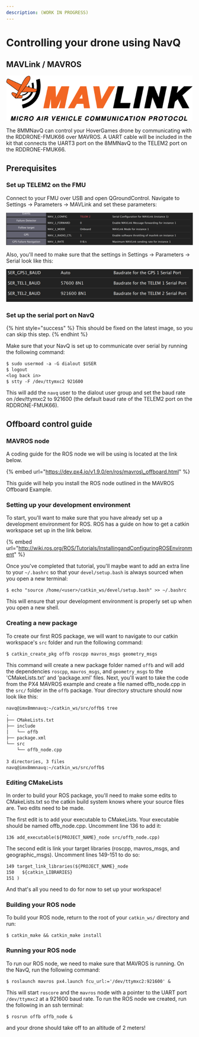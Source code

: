 ```yaml
---
description: (WORK IN PROGRESS)
---
```


# Controlling your drone using NavQ

## MAVLink / MAVROS

![](../../.gitbook/assets/image%20%2816%29.png)

The 8MMNavQ can control your HoverGames drone by communicating with the RDDRONE-FMUK66 over MAVROS. A UART cable will be included in the kit that connects the UART3 port on the 8MMNavQ to the TELEM2 port on the RDDRONE-FMUK66.

## Prerequisites

### Set up TELEM2 on the FMU

Connect to your FMU over USB and open QGroundControl. Navigate to Settings -&gt; Parameters -&gt; MAVLink and set these parameters:

![](../../.gitbook/assets/image%20%2819%29.png)

Also, you'll need to make sure that the settings in Settings -&gt; Parameters -&gt; Serial look like this:

![](../../.gitbook/assets/image%20%2820%29.png)

### Set up the serial port on NavQ

{% hint style="success" %}
This should be fixed on the latest image, so you can skip this step.
{% endhint %}

Make sure that your NavQ is set up to communicate over serial by running the following command:

```text
$ sudo usermod -a -G dialout $USER
$ logout
<log back in>
$ stty -F /dev/ttymxc2 921600
```

This will add the `navq` user to the dialout user group and set the baud rate on /dev/ttymxc2 to 921600 \(the default baud rate of the TELEM2 port on the RDDRONE-FMUK66\). 

## Offboard control guide

### MAVROS node

A coding guide for the ROS node we will be using is located at the link below.

{% embed url="https://dev.px4.io/v1.9.0/en/ros/mavros\_offboard.html" %}

This guide will help you install the ROS node outlined in the MAVROS Offboard Example. 

### Setting up your development environment

To start, you'll want to make sure that you have already set up a development environment for ROS. ROS has a guide on how to get a catkin workspace set up in the link below.

{% embed url="http://wiki.ros.org/ROS/Tutorials/InstallingandConfiguringROSEnvironment" %}

Once you've completed that tutorial, you'll maybe want to add an extra line to your `~/.bashrc` so that your `devel/setup.bash` is always sourced when you open a new terminal:

```text
$ echo "source /home/<user>/catkin_ws/devel/setup.bash" >> ~/.bashrc
```

This will ensure that your development environment is properly set up when you open a new shell.

### Creating a new package

To create our first ROS package, we will want to navigate to our catkin workspace's `src` folder and run the following command:

```text
$ catkin_create_pkg offb roscpp mavros_msgs geometry_msgs
```

This command will create a new package folder named `offb` and will add the dependencies `roscpp`, `mavros_msgs`, and `geometry_msgs` to the 'CMakeLists.txt' and 'package.xml' files. Next, you'll want to take the code from the PX4 MAVROS example and create a file named offb\_node.cpp in the `src/` folder in the `offb` package. Your directory structure should now look like this:

```text
navq@imx8mmnavq:~/catkin_ws/src/offb$ tree
.
├── CMakeLists.txt
├── include
│   └── offb
├── package.xml
└── src
    └── offb_node.cpp

3 directories, 3 files
navq@imx8mmnavq:~/catkin_ws/src/offb$
```

### Editing CMakeLists

In order to build your ROS package, you'll need to make some edits to CMakeLists.txt so the catkin build system knows where your source files are. Two edits need to be made. 

The first edit is to add your executable to CMakeLists. Your executable should be named offb\_node.cpp. Uncomment line 136 to add it:

```text
136 add_executable(${PROJECT_NAME}_node src/offb_node.cpp)
```

The second edit is link your target libraries \(roscpp, mavros\_msgs, and geographic\_msgs\). Uncomment lines 149-151 to do so:

```text
149 target_link_libraries(${PROJECT_NAME}_node
150   ${catkin_LIBRARIES}
151 )
```

And that's all you need to do for now to set up your workspace!

### Building your ROS node

To build your ROS node, return to the root of your `catkin_ws/` directory and run:

```text
$ catkin_make && catkin_make install
```

### Running your ROS node

To run our ROS node, we need to make sure that MAVROS is running. On the NavQ, run the following command:

```text
$ roslaunch mavros px4.launch fcu_url:='/dev/ttymxc2:921600' &
```

This will start `roscore` and the `mavros` node with a pointer to the UART port `/dev/ttymxc2` at a 921600 baud rate. To run the ROS node we created, run the following in an ssh terminal:

```text
$ rosrun offb offb_node &
```

and your drone should take off to an altitude of 2 meters!

